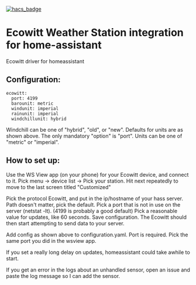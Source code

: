 [![hacs_badge](https://img.shields.io/badge/HACS-Default-orange.svg)](https://github.com/custom-components/hacs)

# Ecowitt Weather Station integration for home-assistant
Ecowitt driver for homeassistant

## Configuration:

    ecowitt:
      port: 4199
      barounit: metric
      windunit: imperial
      rainunit: imperial
      windchillunit: hybrid

Windchill can be one of "hybrid", "old", or "new".  Defaults for units are
as shown above.  The only mandatory "option" is "port".  Units can be one of
"metric" or "imperial".

## How to set up:

Use the WS View app (on your phone) for your Ecowitt device, and connect to it.
Pick menu -> device list -> Pick your station.
Hit next repeatedly to move to the last screen titled "Customized"

Pick the protocol Ecowitt, and put in the ip/hostname of your hass server.
Path doesn't matter, pick the default.
Pick a port that is not in use on the server (netstat -lt). 
(4199 is probably a good default)
Pick a reasonable value for updates, like 60 seconds.
Save configuration.  The Ecowitt should then start attempting to send data
to your server.

Add config as shown above to configuration.yaml.  Port is required.
Pick the same port you did in the wsview app.

If you set a really long delay on updates, homeassistant could take awhile to
start.

If you get an error in the logs about an unhandled sensor, open an issue and
paste the log message so I can add the sensor.
